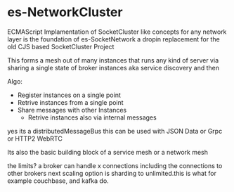 # es-NetworkCluster
ECMAScript Implamentation of SocketCluster like concepts for any network layer is the foundation of es-SocketNetwork a dropin replacement for the old CJS based SocketCluster Project


This forms a mesh out of many instances that runs any kind of server via sharing a single state of broker instances aka service discovery and then 

Algo:
- Register instances on a single point
- Retrive instances from a single point
- Share messages with other Instances 
  - Retrive instances also via internal messages
  
yes its a distributedMessageBus this can be used with JSON Data or Grpc or HTTP2 WebRTC

Its also the basic building block of a service mesh or a network mesh

the limits? a broker can handle x connections including the connections to other brokers next scaling option is sharding to unlimited.this is what for example couchbase, and kafka do.
